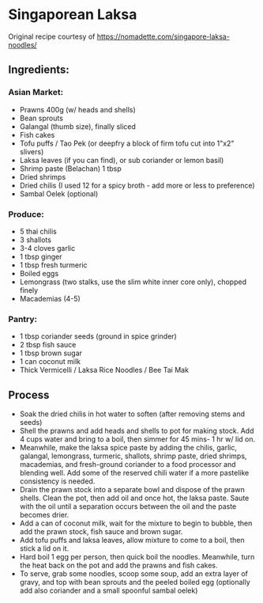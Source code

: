 # Singaporean Laksa

Original recipe courtesy of https://nomadette.com/singapore-laksa-noodles/

## Ingredients:

### Asian Market:
- Prawns 400g (w/ heads and shells)
- Bean sprouts
- Galangal (thumb size), finally sliced
- Fish cakes
- Tofu puffs / Tao Pek (or deepfry a block of firm tofu cut into 1"x2" slivers)
- Laksa leaves (if you can find), or sub coriander or lemon basil)
- Shrimp paste (Belachan) 1 tbsp
- Dried shrimps
- Dried chilis (I used 12 for a spicy broth - add more or less to preference)
- Sambal Oelek (optional)

### Produce:
- 5 thai chilis
- 3 shallots
- 3-4 cloves garlic
- 1 tbsp ginger
- 1 tbsp fresh turmeric
- Boiled eggs
- Lemongrass (two stalks, use the slim white inner core only), chopped finely
- Macademias (4-5)

### Pantry:
- 1 tbsp coriander seeds (ground in spice grinder)
- 2 tbsp fish sauce
- 1 tbsp brown sugar
- 1 can coconut milk
- Thick Vermicelli / Laksa Rice Noodles / Bee Tai Mak

## Process
- Soak the dried chilis in hot water to soften (after removing stems and seeds)
- Shell the prawns and add heads and shells to pot for making stock. Add 4 cups water and bring to a boil, then simmer for 45 mins- 1 hr w/ lid on.
- Meanwhile, make the laksa spice paste by adding the chilis, garlic, galangal, lemongrass, turmeric, shallots, shrimp paste, dried shrimps, macademias, and fresh-ground coriander to a food processor and blending well. Add some of the reserved chili water if a more pastelike consistency is needed.
- Drain the prawn stock into a separate bowl and dispose of the prawn shells. Clean the pot, then add oil and once hot, the laksa paste. Saute with the oil until a separation occurs between the oil and the paste becomes drier. 
- Add a can of coconut milk, wait for the mixture to begin to bubble, then add the prawn stock, fish sauce and brown sugar.
- Add tofu puffs and laksa leaves, allow mixture to come to a boil, then stick a lid on it.
- Hard boil 1 egg per person, then quick boil the noodles. Meanwhile, turn the heat back on the pot and add the prawns and fish cakes.
- To serve, grab some noodles, scoop some soup, add an extra layer of gravy, and top with bean sprouts and the peeled boiled egg (optionally add also coriander and a small spoonful sambal oelek)
